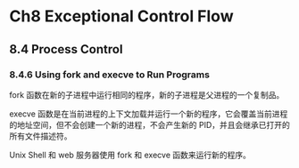# Ch8 Exceptional Control Flow

## 8.4 Process Control

### 8.4.6 Using fork and execve to Run Programs

fork 函数在新的子进程中运行相同的程序，新的子进程是父进程的一个复制品。

execve 函数是在当前进程的上下文加载并运行一个新的程序，它会覆盖当前进程的地址空间，但不会创建一个新的进程，不会产生新的 PID，并且会继承已打开的所有文件描述符。

Unix Shell 和 web 服务器使用 fork 和 execve 函数来运行新的程序。